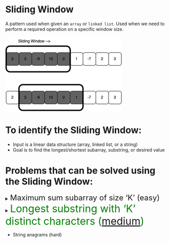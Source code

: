 # Sliding Window

A pattern used when given an `array` or `linked list`. Used when we need to perform a required operation on a specific window size. 

<img src="./slidingwindow.png" />

# To identify the Sliding Window:
- Input is a linear data structure (array, linked list, or a string)
- Goal is to find the longest/shortest subarray, substring, or desired value

# Problems that can be solved using the Sliding Window:

<details>
<summary>
<span style="font-size:1.5rem;">Maximum sum subarray of size ‘K’ (easy)
</span>
</summary>

```js
function maxSumSubarray(arr, num) {
  // variables
  let maxSum = 0
  let maxTemporarySum = 0
  
  // edge cases
  if (arr.length < num) return null

  // first loop
  for (let i = 0; i < num; i++) {
    maxSum += arr[i]
  }

  // store the first sum
  maxTemporarySum = maxSum

  // second loop
  for (let i = num; i < arr.length; i++) {
    maxTemporarySum += - arr[i - num] + arr[i]
    maxSum = Math.max(maxSum, maxTemporarySum)
  }

  // return the max sum
  return maxSum
}

console.log(maxSumSubarray([1, 2, 5, 2, 8, 1, 5], 2)) // 10
console.log(maxSumSubarray([1, 2, 5, 2, 8, 1, 5], 4)) // 17
console.log(maxSumSubarray([4, 2, 1, 6], 1)) // 6
console.log(maxSumSubarray([4, 2, 1, 6, 2], 4)) // 13

// Time Complexity: O(n)
// Space Complexity: O(1)
```

</details>

 

<details>
<summary>
<span style="font-size:2rem; color:green;">Longest substring with ‘K’ distinct characters (<a href="https://leetcode.com/problems/longest-substring-with-at-most-k-distinct-characters/">medium</a>)</span>
</summary>

<details>
<summary  style="padding-left:1rem;">
<span style="font-size:1.5rem;">SETUP VARIABLES</span>
</summary>

```js
var lengthOfLongestSubstringKDistinct = function(s, k) {
  // SETUP VARIABLES
  let START = 0;
  const SOFAR = new Map();
  let MAX = 0;

```

</details>

<details>
<summary  style="padding-left:1rem;">
<span style="font-size:1.5rem;">FOR LOOP, rightCHAR</span>
</summary>

```js
  // ITERATE OVER s, our string, set END = 0
  for (let END = 0; END < s.length; END++){
    // pull out our rightCHAR
    let rightCHAR = s[END];

```

</details>

<details>
<summary  style="padding-left:1rem;">
<span style="font-size:1.5rem;">IF-ELSE</span>
</summary>

```js
    // if our Map does not contain the rightCHAR, then we want to set it to 1
    if(!SOFAR.get(rightCHAR)) SOFAR.set(rightCHAR, 1);
    // if it does contain the rightCHAR, then we want to increment it by 1
    else SOFAR.set(rightCHAR, SOFAR.get(rightCHAR) + 1);
```

</details>

<details>
<summary  style="padding-left:1rem;">
<span style="font-size:1.5rem;">WHILE, leftCHAR</span>
</summary>

```js
    while(SOFAR.size > k) {
      // so lets get our leftCHAR which = s[START]
      let leftCHAR = s[START];

```

</details>

<details>
<summary  style="padding-left:1rem;">
<span style="font-size:1.5rem;">IF ELSE, INCR START</span>
</summary>

```js
      //SO IF > 1 leftCHAR we want to decrement (or DELETE) followed by increment our window START
      if(SOFAR.get(leftCHAR) > 1) SOFAR.set(leftCHAR, SOFAR.get(leftCHAR) - 1);
      else SOFAR.delete(leftCHAR);

      START++;
    }
```

</details>

<details>
<summary  style="padding-left:1rem;">
<span style="font-size:1.5rem;">CALC MAX, RETURN</span>
</summary>

```js
    // calculate MAX using Math.max
    MAX = Math.max(MAX, (END - START) + 1)
  }
  // return MAX
  return MAX;
}
```

</details>

<details>
<summary  style="padding-left:1rem;">
<span style="font-size:1.5rem;">COMPLETE</span>
</summary>

```js
var lengthOfLongestSubstringKDistinct = function(s, k) {
  // SETUP VARIABLES
  let START = 0;
  const SOFAR = new Map();
  let MAX = 0;

  // ITERATE OVER s, our string, set END = 0
  for (let END = 0; END < s.length; END++){
    // pull out our rightCHAR
    let rightCHAR = s[END];

    // if our Map does not contain the rightCHAR, then we want to set it to 1
    if(!SOFAR.get(rightCHAR)) SOFAR.set(rightCHAR, 1);
    // if it does contain the rightCHAR, then we want to increment it by 1
    else SOFAR.set(rightCHAR, SOFAR.get(rightCHAR) + 1);

    // NOW check the size (# of keys we have in SOFAR) and while it is > k
    // THEN we have to decrement the START and move it to the right one
    while(SOFAR.size > k) {
      // so lets get our leftCHAR which = s[START]
      let leftCHAR = s[START];

      //SO IF > 1 leftCHAR we want to decrement (or DELETE) followed by increment our window START
      if(SOFAR.get(leftCHAR) > 1) SOFAR.set(leftCHAR, SOFAR.get(leftCHAR) - 1);
      else SOFAR.delete(leftCHAR);

      START++;
    }
    // calculate MAX using Math.max
    MAX = Math.max(MAX, (END - START) + 1)
  }
  // return MAX
  return MAX;
}

// Test Cases
lengthOfLongestSubstringKDistinct('atatrasrafr', 3) // returns 6
lengthOfLongestSubstringKDistinct('atatrasrafr', 4) // returns 9

```
</details>

</details>




- String anagrams (hard)

